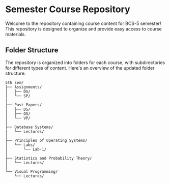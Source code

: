 
# Semester Course Repository

Welcome to the repository containing course content for BCS-5 semester! This repository is designed to organize and provide easy access to course materials.

## Folder Structure

The repository is organized into folders for each course, with subdirectories for different types of content. Here's an overview of the updated folder structure:

```
5th sem/
├── Assignments/
│   ├── DS/
│   └── SP/
|
├── Past Papers/
│   ├── DS/
│   ├── OS/
│   └── VP/
│
├── Database Systems/
|   └── Lectures/
│
├── Principles of Operating Systems/
│   └── Labs/
│       └── Lab-1/
│
├── Statistics and Probability Theory/
│   └── Lectures/
│
└── Visual Programming/
    └── Lectures/
```
